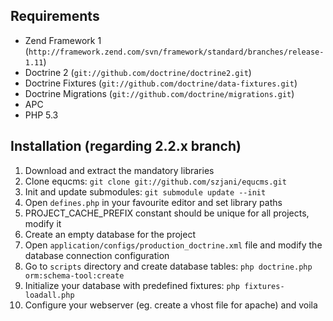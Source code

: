 ## Requirements

* Zend Framework 1 (`http://framework.zend.com/svn/framework/standard/branches/release-1.11`)
* Doctrine 2 (`git://github.com/doctrine/doctrine2.git`)
* Doctrine Fixtures (`git://github.com/doctrine/data-fixtures.git`)
* Doctrine Migrations (`git://github.com/doctrine/migrations.git`)
* APC
* PHP 5.3

## Installation (regarding 2.2.x branch)

1. Download and extract the mandatory libraries
2. Clone equcms: `git clone git://github.com/szjani/equcms.git`
3. Init and update submodules: `git submodule update --init`
4. Open `defines.php` in your favourite editor and set library paths
5. PROJECT_CACHE_PREFIX constant should be unique for all projects, modify it
6. Create an empty database for the project
7. Open `application/configs/production_doctrine.xml` file and modify the database connection configuration
8. Go to `scripts` directory and create database tables: `php doctrine.php orm:schema-tool:create`
9. Initialize your database with predefined fixtures: `php fixtures-loadall.php`
10. Configure your webserver (eg. create a vhost file for apache) and voila
